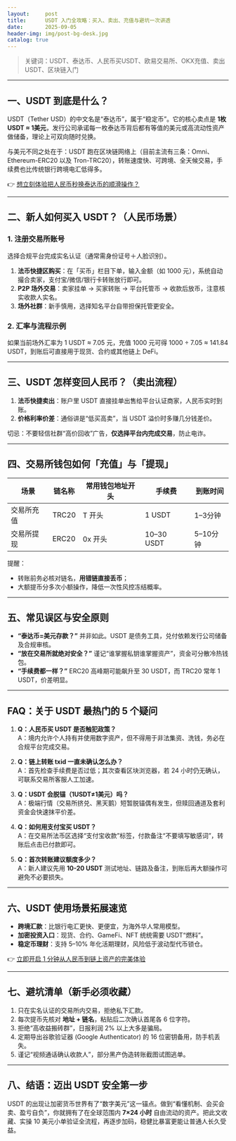 ```yaml
---
layout:     post
title:      USDT 入门全攻略：买入、卖出、充值与避坑一次讲透
date:       2025-09-05
header-img: img/post-bg-desk.jpg
catalog: true
---
```


> 关键词：USDT、泰达币、人民币买USDT、欧易交易所、OKX充值、卖出USDT、区块链入门

---

## 一、USDT 到底是什么？

USDT（Tether USD）的中文名是“泰达币”，属于“稳定币”。它的核心卖点是 **1枚 USDT ≈ 1美元**，发行公司承诺每一枚泰达币背后都有等值的美元或高流动性资产做储备，理论上可双向随时兑换。  

与美元不同之处在于：USDT 跑在区块链网络上（目前主流有三条：Omni、Ethereum-ERC20 以及 Tron-TRC20），转账速度快、可跨境、全天候交易，手续费也比传统银行跨境电汇低得多。

👉 [想立刻体验把人民币秒换泰达币的顺滑操作？](https://okxdog.com/)  

---

## 二、新人如何买入 USDT？（人民币场景）

### 1. 注册交易所账号  
选择合规平台完成实名认证（通常需身份证号＋人脸识别）。

1. **法币快捷区购买**：在「买币」栏目下单，输入金额（如 1000 元），系统自动撮合卖家，支付宝/微信/银行卡转账放行即可。  
2. **P2P 场外交易**：卖家挂单 → 买家转账 → 平台托管币 → 收款后放币，注意核实收款人实名。  
3. **场外社群**：新手慎用，选择知名平台自带担保托管更安全。

### 2. 汇率与流程示例  
如果当前场外汇率为 1 USDT ≈ 7.05 元，充值 1000 元可得 1000 ÷ 7.05 ≈ 141.84 USDT，到账后可直接用于现货、合约或其他链上 DeFi。  

---

## 三、USDT 怎样变回人民币？（卖出流程）

1. **法币快捷卖出**：账户里 USDT 直接挂单出售给平台认证商家，人民币实时到账。  
2. **价格利率价差**：通俗讲是“低买高卖”，当 USDT 溢价时多赚几分钱差价。  

切忌：不要轻信社群“高价回收”广告，**仅选择平台内完成交易**，防止电诈。

---

## 四、交易所钱包如何「充值」与「提现」

| 场景 | 链名称 | 常用钱包地址开头 | 手续费 | 到账时间 |
|---|---|---|---|---|
| 交易所充值 | TRC20 | T 开头 | 1 USDT | 1–3分钟 |
| 交易所提现 | ERC20 | 0x 开头 | 10–30 USDT | 5–10分钟 |

提醒：  
- 转账前务必核对链名，**用错链直接丢币**；  
- 大额提币分多次小额操作，降低一次性风控冻结概率。

---

## 五、常见误区与安全原则

- **“泰达币=美元存款？”** 并非如此。USDT 是债务工具，兑付依赖发行公司储备及合规审核。  
- **“放在交易所就绝对安全？”** 谨记“谁掌握私钥谁掌握资产”，资金可分散冷热钱包。  
- **“手续费都一样？”** ERC20 高峰期可能飙升至 30 USDT，而 TRC20 常年 1 USDT，价差明显。

---

## FAQ：关于 USDT 最热门的 5 个疑问

1. **Q：人民币买 USDT 是否触犯政策？**  
   A：境内允许个人持有并使用数字资产，但不得用于非法集资、洗钱，务必在合规平台完成交易。

2. **Q：链上转账 txid 一直未确认怎么办？**  
   A：首先检查手续费是否过低；其次查看区块浏览器，若 24 小时仍无确认，可联系交易所客服人工加速。

3. **Q：USDT 会脱锚（1USDT≠1美元）吗？**  
   A：极端行情（交易所挤兑、黑天鹅）短暂脱锚偶有发生，但赎回通道及套利资金会快速抹平价差。

4. **Q：如何用支付宝买 USDT？**  
   A：在交易所法币区选择“支付宝收款”标签，付款备注“不要填写敏感词”，转账后点击已付款即可。

5. **Q：首次转账建议额度多少？**  
   A：新人建议先用 **10-20 USDT** 测试地址、链路及备注，到账后再大额操作可避免不必要损失。

---

## 六、USDT 使用场景拓展速览

- **跨境汇款**：比银行电汇更快、更便宜，为海外华人常用模型。  
- **加密投资入口**：现货、合约、GameFi、NFT 统统需要 USDT“燃料”。  
- **稳定币理财**：支持 5–10% 年化活期理财，风险低于波动型代币锁仓。

👉 [立即开启 1 分钟从人民币到链上资产的完美体验](https://okxdog.com/)

---

## 七、避坑清单（新手必须收藏）

1. 只在实名认证的交易所内交易，拒绝私下汇款。  
2. 每次提币先核对 **地址 + 链名**，粘贴后二次确认首尾各 6 位字符。  
3. 拒绝“高收益搬砖群”，日报利润 2% 以上大多是骗局。  
4. 定期导出谷歌验证器 (Google Authenticator) 的 16 位密钥备用，防手机丢失。  
5. 谨记“视频通话确认收款人”，部分黑产伪造转账截图试图逃单。

---

## 八、结语：迈出 USDT 安全第一步

USDT 的出现让加密货币世界有了“数字美元”这一锚点。做到“看懂机制、会买会卖、盈亏自负”，你就拥有了在全球范围内 **7×24 小时** 自由流动的资产。把此文收藏、实操 10 美元小单验证全流程，再逐步加码，稳健比暴富更能让普通人长久受益。